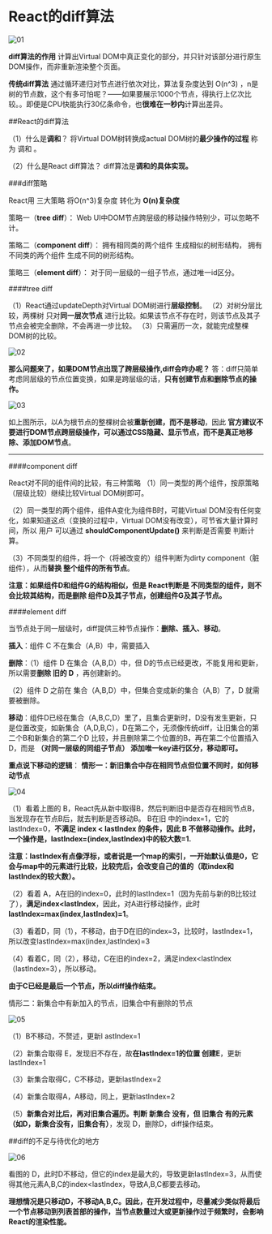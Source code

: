 # React的diff算法

![01](D:\myLearnHistory\常用工具和框架\react\react的diff算法\01.jpg)

**diff算法的作用**
计算出Virtual DOM中真正变化的部分，并只针对该部分进行原生DOM操作，而非重新渲染整个页面。

**传统diff算法**
通过循环递归对节点进行依次对比，算法复杂度达到 O(n^3) ，n是树的节点数，这个有多可怕呢？——如果要展示1000个节点，得执行上亿次比较。。即便是CPU快能执行30亿条命令，也**很难在一秒内**计算出差异。

##React的diff算法

（1）什么是**调和**？
将Virtual DOM树转换成actual DOM树的**最少操作的过程** 称为 调和 。

（2）什么是React diff算法？
diff算法是**调和的具体实现。**

###diff策略

React用 三大策略 将O(n^3)复杂度 转化为 **O(n)复杂度**

策略一（**tree diff**）：
Web UI中DOM节点跨层级的移动操作特别少，可以忽略不计。

策略二（**component diff**）：
拥有相同类的两个组件 生成相似的树形结构，
拥有不同类的两个组件 生成不同的树形结构。

策略三（**element diff**）：
对于同一层级的一组子节点，通过唯一id区分。

####tree diff

（1）React通过updateDepth对Virtual DOM树进行**层级控制**。
（2）对树分层比较，两棵树 只对**同一层次节点** 进行比较。如果该节点不存在时，则该节点及其子节点会被完全删除，不会再进一步比较。
（3）只需遍历一次，就能完成整棵DOM树的比较。

![02](D:\myLearnHistory\常用工具和框架\react\react的diff算法\02.png)

**那么问题来了，如果DOM节点出现了跨层级操作,diff会咋办呢？**
答：diff只简单考虑同层级的节点位置变换，如果是跨层级的话，**只有创建节点和删除节点的操作。**

![03](D:\myLearnHistory\常用工具和框架\react\react的diff算法\03.png)

如上图所示，以A为根节点的整棵树会被**重新创建，而不是移动**，因此 **官方建议不要进行DOM节点跨层级操作，可以通过CSS隐藏、显示节点，而不是真正地移除、添加DOM节点**。

------

####component diff

React对不同的组件间的比较，有三种策略
（1）同一类型的两个组件，按原策略（层级比较）继续比较Virtual DOM树即可。

（2）同一类型的两个组件，组件A变化为组件B时，可能Virtual DOM没有任何变化，如果知道这点（变换的过程中，Virtual DOM没有改变），可节省大量计算时间，所以 用户 可以通过 **shouldComponentUpdate()** 来判断是否需要 判断计算。

（3）不同类型的组件，将一个（将被改变的）组件判断为dirty component（脏组件），从而**替换 整个组件的所有节点**。

**注意：如果组件D和组件G的结构相似，但是 React判断是 不同类型的组件，则不会比较其结构，而是删除 组件D及其子节点，创建组件G及其子节点。**



####element diff

当节点处于同一层级时，diff提供三种节点操作：**删除、插入、移动**。

**插入**：组件 C 不在集合（A,B）中，需要插入

**删除**：（1）组件 D 在集合（A,B,D）中，但 D的节点已经更改，不能复用和更新，所以需要**删除 旧的 D** ，再创建新的。

（2）组件 D 之前在 集合（A,B,D）中，但集合变成新的集合（A,B）了，D 就需要被删除。

**移动**：组件D已经在集合（A,B,C,D）里了，且集合更新时，D没有发生更新，只是位置改变，如新集合（A,D,B,C），D在第二个，无须像传统diff，让旧集合的第二个B和新集合的第二个D 比较，并且删除第二个位置的B，再在第二个位置插入D，而是 **（对同一层级的同组子节点） 添加唯一key进行区分，移动即可。**



**重点说下移动的逻辑**：
**情形一：新旧集合中存在相同节点但位置不同时，如何移动节点**

![04](D:\myLearnHistory\常用工具和框架\react\react的diff算法\04.png)

（1）看着上图的 B，React先从新中取得B，然后判断旧中是否存在相同节点B，当发现存在节点B后，就去判断是否移动B。
B在旧 中的index=1，它的lastIndex=0，**不满足 index < lastIndex 的条件，因此 B 不做移动操作。此时，一个操作是，lastIndex=(index,lastIndex)中的较大数=1.**

**注意：lastIndex有点像浮标，或者说是一个map的索引，一开始默认值是0，它会与map中的元素进行比较，比较完后，会改变自己的值的（取index和lastIndex的较大数）。**

（2）看着 A，A在旧的index=0，此时的lastIndex=1（因为先前与新的B比较过了），**满足index<lastIndex**，因此，对A进行移动操作，此时**lastIndex=max(index,lastIndex)=1**。

（3）看着D，同（1），不移动，由于D在旧的index=3，比较时，lastIndex=1，所以改变lastIndex=max(index,lastIndex)=3

（4）看着C，同（2），移动，C在旧的index=2，满足index<lastIndex（lastIndex=3），所以移动。

**由于C已经是最后一个节点，所以diff操作结束。**

情形二：新集合中有新加入的节点，旧集合中有删除的节点

![05](D:\myLearnHistory\常用工具和框架\react\react的diff算法\05.png)

（1）B不移动，不赘述，更新l astIndex=1

（2）新集合取得 E，发现旧不存在，故**在lastIndex=1的位置 创建E**，更新lastIndex=1

（3）新集合取得C，C不移动，更新lastIndex=2

（4）新集合取得A，A移动，同上，更新lastIndex=2

（5）**新集合对比后，再对旧集合遍历。判断 新集合 没有，但 旧集合 有的元素（如D，新集合没有，旧集合有）**，发现 D，删除D，diff操作结束。



##diff的不足与待优化的地方

![06](D:\myLearnHistory\常用工具和框架\react\react的diff算法\06.png)

看图的 D，此时D不移动，但它的index是最大的，导致更新lastIndex=3，从而使得其他元素A,B,C的index<lastIndex，导致A,B,C都要去移动。

**理想情况是只移动D，不移动A,B,C。因此，在开发过程中，尽量减少类似将最后一个节点移动到列表首部的操作，当节点数量过大或更新操作过于频繁时，会影响React的渲染性能。**

